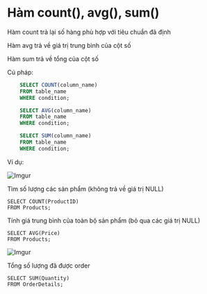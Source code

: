 # Hàm count(), avg(), sum()

Hàm count trả lại số hàng phù hợp với tiêu chuẩn đã định

Hàm avg trả về giá trị trung bình của cột số

Hàm sum trả về tổng của cột số

Cú pháp:

```sql
    SELECT COUNT(column_name)
    FROM table_name
    WHERE condition;

    SELECT AVG(column_name)
    FROM table_name
    WHERE condition;

    SELECT SUM(column_name)
    FROM table_name
    WHERE condition;
```

Ví dụ:

![Imgur](https://i.imgur.com/AM8x6Qf.png)

Tìm số lượng các sản phẩm (không trả về giá trị NULL)

    SELECT COUNT(ProductID)
    FROM Products;

Tính giá trung bình của toàn bộ sản phẩm (bỏ qua các giá trị NULL)

    SELECT AVG(Price)
    FROM Products;

![Imgur](https://i.imgur.com/iKvN2vu.png)

Tổng số lượng đã được order

    SELECT SUM(Quantity)
    FROM OrderDetails;